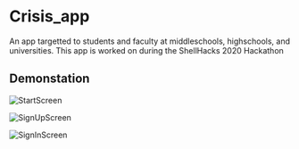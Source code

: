# Crisis_app

An app targetted to students and faculty at middleschools, highschools, and universities. This app is worked on during the ShellHacks 2020 Hackathon

## Demonstation 


![StartScreen](https://gyazo.com/39772a043e3a5210c4eb1d523acf8d17.png)

![SignUpScreen](https://gyazo.com/5b8468c14b8df8a1f194707c540f055d.png)

![SignInScreen](https://gyazo.com/fb40c7b63d68e30c455c370762ab52cf.png)
